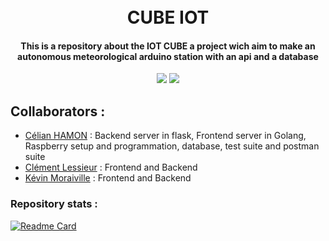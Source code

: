 <h1 align="center">
  <br>
  CUBE IOT
  <br>
</h1>
<h4 align="center">This is a repository about the IOT CUBE a project wich aim to make an autonomous meteorological arduino station with an api and a database</h4>
<p align="center">
    <img src="https://img.shields.io/badge/problems%20%3F-no-brightgreen">
    <img src="https://img.shields.io/github/languages/top/celian-hamon/CUBEIOT?color=orange&logo=html5">

</p>


## Collaborators :
- [Célian HAMON](https://github.com/celian-hamon) : Backend server in flask, Frontend server in Golang, Raspberry setup and programmation, database, test suite and postman suite
- [Clément Lessieur](https://github.com/King-Julian-Pool) : Frontend and Backend
- [Kévin Moraiville](https://github.com/Slupshi) : Frontend and Backend

### Repository stats :
[![Readme Card](https://github-readme-stats.vercel.app/api/pin/?username=celian-hamon&repo=CUBEIOT)]()
